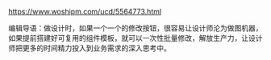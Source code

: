 
https://www.woshipm.com/ucd/5564773.html

编辑导语：做设计时，如果一个一个的修改按钮，很容易让设计师沦为做图机器，如果提前搭建好可复用的组件模板，就可以一次性批量修改，解放生产力，让设计师把更多的时间精力投入到业务需求的深入思考中。


